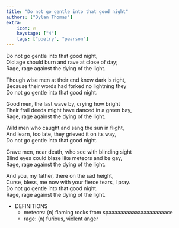 ```yaml
---
title: "Do not go gentle into that good night"
authors: ["Dylan Thomas"]
extra:
    icon: 🔥
    keystage: ["4"]
    tags: ["poetry", "pearson"]
---
```


Do not go gentle into that good night,  
Old age should burn and rave at close of day;  
Rage, rage against the dying of the light.  
  
Though wise men at their end know dark is right,  
Because their words had forked no lightning they  
Do not go gentle into that good night.  
  
Good men, the last wave by, crying how bright  
Their frail deeds might have danced in a green bay,  
Rage, rage against the dying of the light.  
  
Wild men who caught and sang the sun in flight,  
And learn, too late, they grieved it on its way,  
Do not go gentle into that good night.  
  
Grave men, near death, who see with blinding sight  
Blind eyes could blaze like meteors and be gay,  
Rage, rage against the dying of the light.  
  
And you, my father, there on the sad height,  
Curse, bless, me now with your fierce tears, I pray.  
Do not go gentle into that good night.  
Rage, rage against the dying of the light.

- DEFINITIONS
  - meteors: (n) flaming rocks from spaaaaaaaaaaaaaaaaaaaace
  - rage: (n) furious, violent anger
